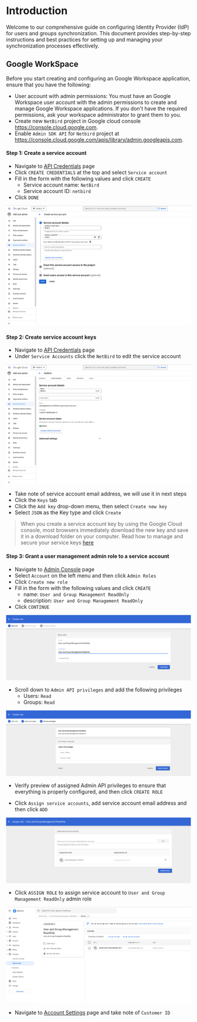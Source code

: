 # Introduction

Welcome to our comprehensive guide on configuring Identity Provider (IdP) for users and groups synchronization. This document provides step-by-step instructions and best practices for setting up and managing your synchronization processes effectively.


## Google WorkSpace

Before you start creating and configuring an Google Workspace application, ensure that you have the following:
- User account with admin permissions: You must have an Google Workspace user account with the admin permissions to create and manage Google Workspace applications. If you don't have the required permissions, ask your workspace administrator to grant them to you.
- Create new `NetBird` project in Google cloud console https://console.cloud.google.com.
- Enable `Admin SDK API` for `Netbird` project at https://console.cloud.google.com/apis/library/admin.googleapis.com.

#### Step 1: Create a service account
- Navigate to [API Credentials](https://console.cloud.google.com/apis/credentials) page
- Click `CREATE CREDENTIALS` at the top and select `Service account`
- Fill in the form with the following values and click `CREATE`
    - Service account name: `NetBird`
    - Service account ID: `netbird`
- Click `DONE`
<p>
    <img src="media/google-service-account-create.png" alt="service-account-create"/>
</p>

#### Step 2: Create service account keys
- Navigate to [API Credentials](https://console.cloud.google.com/apis/credentials) page
- Under  `Service Accounts` click the `NetBird` to edit the service account
<p>
    <img src="media/google-edit-service-account.png" alt="edit-service-account"/>
</p>

- Take note of service account email address, we will use it in next steps
- Click the `Keys` tab
- Click the `Add key` drop-down menu, then select `Create new key`
- Select `JSON` as the Key type and click `Create`

>When you create a service account key by using the Google Cloud console, most browsers immediately download the new key and save it in a download folder on your computer.
Read how to manage and secure your service keys [here](https://cloud.google.com/iam/docs/best-practices-for-managing-service-account-keys#temp-locations)

#### Step 3: Grant a user management admin role to a service account
- Navigate to [Admin Console](https://admin.google.com/ac/home) page
- Select `Account` on the left menu and then click `Admin Roles`
- Click `Create new role`
- Fill in the form with the following values and click `CREATE`
    - name: `User and Group Management ReadOnly`
    - description: `User and Group Management ReadOnly`
- Click `CONTINUE`
<p>
    <img src="media/google-new-admin-role.png" alt="new-admin-role"/>
</p>

- Scroll down to `Admin API privileges` and add the following privileges
  - Users: `Read`
  - Groups: `Read`
<p>
    <img src="media/google-privileges-review.png" alt="privileges-review"/>
</p>

- Verify preview of assigned Admin API privileges to ensure that everything is properly configured, and then click `CREATE ROLE`

- Click `Assign service accounts`, add service account email address and then click `ADD`
<p>
    <img src="media/google-assign-service-account.png" alt="assign-service-account" />
</p>

- Click `ASSIGN ROLE` to assign service account to `User and Group Management ReadOnly` admin role
<p>
    <img src="media/google-service-account-privileges.png" alt="service-account-privileges" />
</p>

- Navigate to [Account Settings](https://admin.google.com/ac/accountsettings/profile?hl=en_US) page and take note of `Customer ID`
